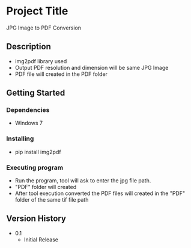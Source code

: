 # Project Title

JPG Image to PDF Conversion

## Description

* img2pdf library used
* Output PDF resolution and dimension will be same JPG Image
* PDF file will created in the PDF folder

## Getting Started

### Dependencies

* Windows 7

### Installing

* pip install img2pdf


### Executing program

* Run the program, tool will ask to enter the jpg file path.
* "PDF" folder will created
* After tool execution converted the PDF files will created in the "PDF" folder of the same tif file path


## Version History

* 0.1
    * Initial Release
